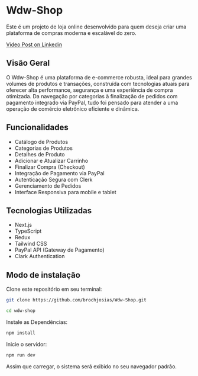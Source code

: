 # Wdw-Shop

Este é um projeto de loja online desenvolvido para quem deseja criar uma plataforma de compras moderna e escalável do zero.

[Video Post on Linkedin](https://www.linkedin.com/posts/josiasbroch_nextjs-typescript-paypal-activity-7323011781285572609-YGuC/?utm_source=share&utm_medium=member_desktop&rcm=ACoAADlRdAMBKY74vEDZtFxqewys63zNrB0PecY)

## Visão Geral

O Wdw-Shop é uma plataforma de e-commerce robusta, ideal para grandes volumes de produtos e transações, construída com tecnologias atuais para oferecer alta performance, segurança e uma experiência de compra otimizada. Da navegação por categorias à finalização de pedidos com pagamento integrado via PayPal, tudo foi pensado para atender a uma operação de comércio eletrônico eficiente e dinâmica.

## Funcionalidades

- Catálogo de Produtos
- Categorias de Produtos
- Detalhes de Produto
- Adicionar e Atualizar Carrinho
- Finalizar Compra (Checkout)
- Integração de Pagamento via PayPal
- Autenticação Segura com Clerk
- Gerenciamento de Pedidos
- Interface Responsiva para mobile e tablet

## Tecnologias Utilizadas

- Next.js
- TypeScript
- Redux
- Tailwind CSS
- PayPal API (Gateway de Pagamento)
- Clark Authentication

## Modo de instalação

Clone este repositório em seu terminal:

```bash
git clone https://github.com/brochjosias/Wdw-Shop.git
```

```bash
cd wdw-shop
```

Instale as Dependências:

```bash
npm install
```

Inicie o servidor:

```bash
npm run dev
```

Assim que carregar, o sistema será exibido no seu navegador padrão.
